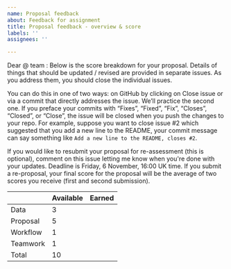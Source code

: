 ```yaml
---
name: Proposal feedback
about: Feedback for assignment
title: Proposal feedback - overview & score
labels: ''
assignees: ''

---
```


Dear @ team : Below is the score breakdown for your proposal. Details of things that should be updated / revised are provided in separate issues. As you address them, you should close the individual issues. 

You can do this in one of two ways: on GitHub by clicking on Close issue or via a commit that directly addresses the issue. We’ll practice the second one. If you preface your commits with “Fixes”, “Fixed”, “Fix”, “Closes”, “Closed”, or “Close”, the issue will be closed when you push the changes to your repo. For example, suppose you want to close issue #2 which suggested that you add a new line to the README, your commit message can say something like `Add a new line to the README, closes #2`.

If you would like to resubmit your proposal for re-assessment (this is optional), comment on this issue letting me know when you're done with your updates. Deadline is Friday, 6 November, 16:00 UK time. If you submit a re-proposal, your final score for the proposal will be the average of two scores you receive (first and second submission).


|           | Available | Earned |
|-----------|-----------|--------|
| Data      |      3    |        |
| Proposal  |      5    |        |
| Workflow  |      1    |        |
| Teamwork  |      1    |        |
| Total     |     10    |        |
